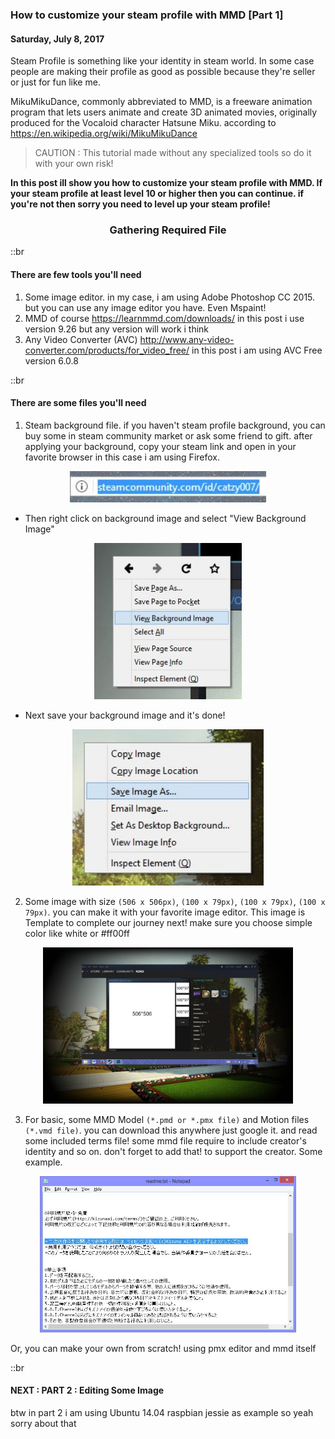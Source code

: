 ### **How to customize your steam profile with MMD [Part 1]**
#### Saturday, July 8, 2017
Steam Profile is something like your identity in steam world. In some case people are making their profile as good as possible because they're seller or just for fun like me.

MikuMikuDance, commonly abbreviated to MMD, is a freeware animation program that lets users animate and create 3D animated movies, originally produced for the Vocaloid character Hatsune Miku. according to <https://en.wikipedia.org/wiki/MikuMikuDance>

> CAUTION : This tutorial made without any specialized tools so do it with your own risk!

**In this post ill show you how to customize your steam profile with MMD. If your steam profile at least level 10 or higher then you can continue. if you're not then sorry you need to level up your steam profile!**


<h3 align="center">Gathering Required File</h3>

::br
#### **There are few tools you'll need**
1. Some image editor. in my case, i am using Adobe Photoshop CC 2015. but you can use any image editor you have. Even Mspaint!
1. MMD of course <https://learnmmd.com/downloads/> in this post i use version 9.26 but any version will work i think
2. Any Video Converter (AVC) <http://www.any-video-converter.com/products/for_video_free/> in this post i am using AVC Free version 6.0.8

::br
#### **There are some files you'll need**
1. Steam background file. if you haven't steam profile background, you can buy some in steam community market or ask some friend to gift. after applying your background, copy your steam link and open in your favorite browser in this case i am using Firefox.

<p align="center">
	<img src="./posts/2017-07-08-how-to-customize-your-steam-profile-with-mmd-part-1/1.jpg" height="50px" alt="img1">
</p> 

* Then right click on background image and select "View Background Image"

<p align="center">
	<img src="./posts/2017-07-08-how-to-customize-your-steam-profile-with-mmd-part-1/2.jpg" height="250px" alt="img2">
</p> 

* Next save your background image and it's done!

<p align="center">
	<img src="./posts/2017-07-08-how-to-customize-your-steam-profile-with-mmd-part-1/3.jpg" height="250px" alt="img3">
</p> 

2. Some image with size `(506 x 506px)`, `(100 x 79px)`, `(100 x 79px)`, `(100 x 79px)`. you can make it with your favorite image editor. This image is Template to complete our journey next! make sure you choose simple color like white or #ff00ff

<p align="center">
	<img src="./posts/2017-07-08-how-to-customize-your-steam-profile-with-mmd-part-1/4.jpg" height="250px" alt="img4">
</p> 
  
3. For basic, some MMD Model `(*.pmd or *.pmx file)` and  Motion files `(*.vmd file)`. you can download this anywhere just google it. and read some included terms file! some mmd file require to include creator's identity and so on. don't forget to add that! to support the creator. Some example.

<p align="center">
	<img src="./posts/2017-07-08-how-to-customize-your-steam-profile-with-mmd-part-1/5.jpg" height="250px" alt="img5">
</p> 

Or, you can make your own from scratch! using pmx editor and mmd itself

::br
#### **NEXT : PART 2 : Editing Some Image**

btw in part 2 i am using Ubuntu 14.04 raspbian jessie as example so yeah sorry about that
